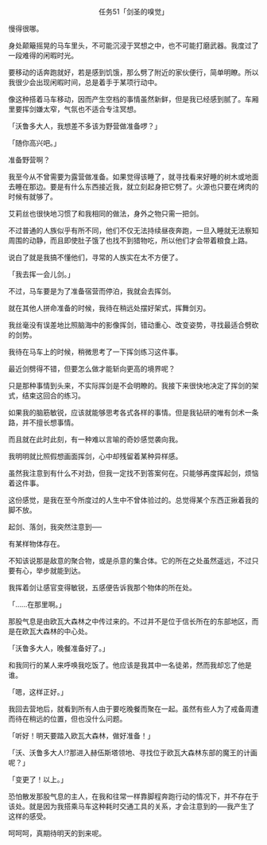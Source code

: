 <p align="center">任务51「剑圣的嗅觉」</p>

慢得很哪。

身处颠簸摇晃的马车里头，不可能沉浸于冥想之中，也不可能打磨武器。我度过了一段难得的闲暇时光。

要移动的话奔跑就好，若是感到饥饿，那么劈了附近的家伙便行，简单明瞭。所以我很少会出现闲暇时间，总是着手于某项行动中。

像这种搭着马车移动，因而产生空档的事情虽然新鲜，但是我已经感到腻了。车厢里要挥剑嫌太窄，气氛也不适合专注冥想。

「沃鲁多大人，我想差不多该为野营做准备啰？」

「随你高兴吧。」

准备野营啊？

我至今从不曾需要为露营做准备。如果觉得该睡了，就寻找看来好睡的树木或地面去睡在那边。要是有什么东西接近我，就立刻起身把它劈了。火源也只要在烤肉的时候有就够了。

艾莉丝也很快地习惯了和我相同的做法，身外之物只需一把剑。

不过普通的人族似乎有所不同，他们不仅无法持续昼夜奔跑，一旦入睡就无法察知周围的动静，而且即使肚子饿了也找不到猎物吃，所以他们才会带着粮食上路。

说白了就是我搞不懂他们，寻常的人族实在太不方便了。

「我去挥一会儿剑。」

不过，马车要是为了准备宿营而停泊，我就会去挥剑。

就在其他人拼命准备的时候，我待在稍远处摆好架式，挥舞剑刃。

我丝毫没有误差地比照脑海中的影像挥剑，错动重心、改变姿势，寻找最适合劈砍的剑势。

我待在马车上的时候，稍微思考了一下挥剑练习这件事。

最近剑劈得不错，但要怎么做才能斩向更高的境界呢？

只是那种事情到头来，不实际挥剑是不会明瞭的。我接下来很快地决定了挥剑的架式，结束这回合的练习。

如果我的脑筋敏锐，应该就能够思考各式各样的事情。但是我钻研的唯有剑术一条路，并不擅长想事情。

而且就在此时此刻，有一种难以言喻的奇妙感觉袭向我。

我明明就比照假想画面挥剑，心中却残留着某种异样感。

虽然我注意到有什么不对劲，但我一定找不到答案何在。只能够再度挥起剑，烦恼着这件事。

这份感觉，是我在至今所度过的人生中不曾体验过的。总觉得某个东西正揪着我的脚不放。

起剑、落剑，我突然注意到──

有某样物体存在。

不知该说那是敌意的聚合物，或是杀意的集合体。它的所在之处虽然遥远，不过只要有心，举步就能到达。

我挥着剑让感官变得敏锐，五感便告诉我那个物体的所在处。

「……在那里啊。」

那股气息是由欧瓦大森林之中传过来的。不过并不是位于信长所在的东部地区，而是在欧瓦大森林的中心处。

「沃鲁多大人，晚餐准备好了。」

和我同行的某人来呼唤我吃饭了。他应该是我其中一名徒弟，然而我却忘了他是谁。

「嗯，这样正好。」

我回去营地后，就看到所有人由于要吃晚餐而聚在一起。虽然有些人为了戒备周遭而待在稍远的位置，但也没什么问题。

「听好！明天要踏入欧瓦大森林，做好准备！」

「沃、沃鲁多大人!?那进入赫伍斯塔领地、寻找位于欧瓦大森林东部的魔王的计画呢？」

「变更了！以上。」

恐怕散发那股气息的主人，在我和往常一样靠脚程奔跑行动的情况下，并不存在于该处。就是因为我搭乘马车这种耗时交通工具的关系，才会注意到的──我产生了这样的感受。

呵呵呵，真期待明天的到来呢。

